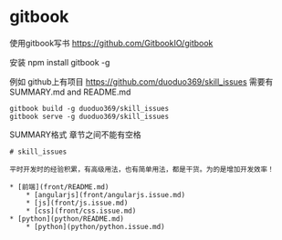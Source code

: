 gitbook
===

使用gitbook写书
    https://github.com/GitbookIO/gitbook

安装
    npm install gitbook -g

例如 github上有项目
    https://github.com/duoduo369/skill_issues
    需要有SUMMARY.md and README.md

    gitbook build -g duoduo369/skill_issues
    gitbook serve -g duoduo369/skill_issues

SUMMARY格式
    章节之间不能有空格

    # skill_issues

    平时开发时的经验积累，有高级用法，也有简单用法，都是干货。为的是增加开发效率！

    * [前端](front/README.md)
        * [angularjs](front/angularjs.issue.md)
        * [js](front/js.issue.md)
        * [css](front/css.issue.md)
    * [python](python/README.md)
        * [python](python/python.issue.md)

